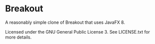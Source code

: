 # Breakout

A reasonably simple clone of Breakout that uses JavaFX 8.

Licensed under the GNU General Public License 3. See LICENSE.txt for more details.